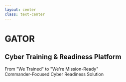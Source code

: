 ```yaml
---
layout: center
class: text-center
---
```


<style src="../style.css"></style>

# **GATOR**
## Cyber Training & Readiness Platform

<div class="text-glow text-2xl mt-8">
From "We Trained" to "We're Mission-Ready"
</div>

<div class="mt-12 text-muted text-sm">
Commander-Focused Cyber Readiness Solution
</div>
